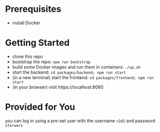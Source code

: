 # Prerequisites

- install Docker

# Getting Started

- clone this repo
- bootstrap the repo: `npm run bootstrap`
- build some Docker images and run them in containers: `./up.sh`
- start the backend: `cd packages/backend; npm run start`
- (in a new terminal) start the frontend: `cd packages/frontend; npm run start`
- (in your browser) visit https://localhost:8080

# Provided for You

you can log in using a pre-set user with the username `r2d2` and password `starwars`
